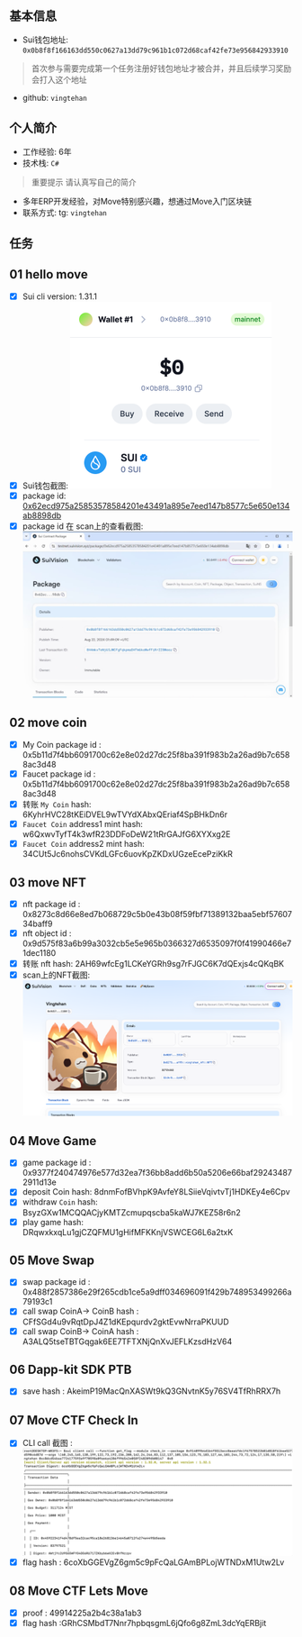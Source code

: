 ## 基本信息
- Sui钱包地址: `0x0b8f8f166163dd550c0627a13dd79c961b1c072d68caf42fe73e956842933910`
> 首次参与需要完成第一个任务注册好钱包地址才被合并，并且后续学习奖励会打入这个地址
- github: `vingtehan`

## 个人简介
- 工作经验: 6年
- 技术栈: `C#`
> 重要提示 请认真写自己的简介
- 多年ERP开发经验，对Move特别感兴趣，想通过Move入门区块链
- 联系方式: tg: `vingtehan` 

## 任务

##   01 hello move  
- [x] Sui cli version: 1.31.1
- [x] Sui钱包截图: ![Sui钱包截图](./1.png)
- [x] package id: [0x62ecd975a25853578584201e43491a895e7eed147b8577c5e650e134ab8898db](https://testnet.suivision.xyz/package/0x62ecd975a25853578584201e43491a895e7eed147b8577c5e650e134ab8898db)
- [x] package id 在 scan上的查看截图:![Scan截图](./2.png)

##   02 move coin
- [x] My Coin package id :  0x5b11d7f4bb6091700c62e8e02d27dc25f8ba391f983b2a26ad9b7c6588ac3d48
- [x] Faucet package id :  0x5b11d7f4bb6091700c62e8e02d27dc25f8ba391f983b2a26ad9b7c6588ac3d48
- [x] 转账 `My Coin` hash: 6KyhrHVC28tKEiDVEL9wTVYdXAbxQEriaf4SpBHkDn6r
- [x] `Faucet Coin` address1 mint hash: w6QxwvTyfT4k3wfR23DDFoDeW21tRrGAJfG6XYXxg2E
- [x] `Faucet Coin` address2 mint hash: 34CUt5Jc6nohsCVKdLGFc6uovKpZKDxUGzeEcePziKkR

##   03 move NFT
- [x] nft package id : 0x8273c8d66e8ed7b068729c5b0e43b08f59fbf71389132baa5ebf5760734baff9
- [x] nft object id :  0x9d575f83a6b99a3032cb5e5e965b0366327d6535097f0f41990466e71dec1180
- [x] 转账 nft  hash: 2AH69wfcEg1LCKeYGRh9sg7rFJGC6K7dQExjs4cQKqBK
- [x] scan上的NFT截图:![Scan截图](./3.png)

##   04 Move Game
- [x] game package id : 0x9377f240474976e577d32ea7f36bb8add6b50a5206e66baf292434872911d13e
- [x] deposit Coin hash: 8dnmFofBVhpK9AvfeY8LSiieVqivtvTj1HDKEy4e6Cpv
- [x] withdraw `Coin` hash: BsyzGXw1MCQQACjyKMTZcmupqscba5kaWJ7KEZ58r6n2
- [x] play game hash: DRqwxkxqLu1gjCZQFMU1gHifMFKKnjVSWCEG6L6a2txK

##   05 Move Swap
- [x] swap package id : 0x488f2857386e29f265cdb1ce5a9dff034696091f429b748953499266a79193c1
- [x] call swap CoinA-> CoinB  hash :  CFfSGd4u9vRqtDpJ4Z1dKEpqurdv2gktEvwNrraPKUUD
- [x] call swap CoinB-> CoinA  hash :  A3ALQ5tseTBTGqgak6EE7TFTXNjQnXvJEFLKzsdHzV64

##   06 Dapp-kit SDK PTB
- [x] save hash : AkeimP19MacQnXASWt9kQ3GNvtnK5y76SV4TfRhRRX7h

##   07 Move CTF Check In
- [x] CLI call 截图 : ![截图](./4.png)
- [x] flag hash : 6coXbGGEVgZ6gm5c9pFcQaLGAmBPLojWTNDxM1Utw2Lv

##   08 Move CTF Lets Move
- [x] proof :  49914225a2b4c38a1ab3
- [x] flag hash :GRhCSMbdT7Nnr7hpbqsgmL6jQfo6g8ZmL3dcYqERBjit
